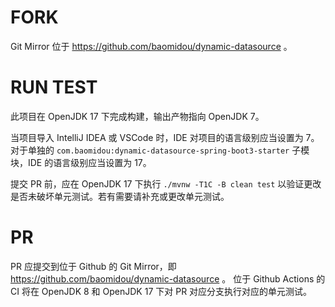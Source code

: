 # FORK

Git Mirror 位于 https://github.com/baomidou/dynamic-datasource 。

# RUN TEST

此项目在 OpenJDK 17 下完成构建，输出产物指向 OpenJDK 7。

当项目导入 IntelliJ IDEA 或 VSCode 时，IDE 对项目的语言级别应当设置为 7。
对于单独的 `com.baomidou:dynamic-datasource-spring-boot3-starter` 子模块，IDE 的语言级别应当设置为 17。

提交 PR 前，应在 OpenJDK 17 下执行 `./mvnw -T1C -B clean test` 以验证更改是否未破坏单元测试。若有需要请补充或更改单元测试。

# PR

PR 应提交到位于 Github 的 Git Mirror，即 https://github.com/baomidou/dynamic-datasource 。
位于 Github Actions 的 CI 将在 OpenJDK 8 和 OpenJDK 17 下对 PR 对应分支执行对应的单元测试。
